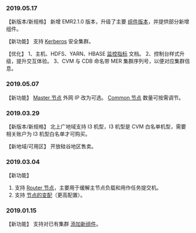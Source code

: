 ### 2019.05.17 
【新版本/新规格】
新增 EMR2.1.0 版本，升级了主要 [组件版本](组件版本页)，并提供部分新增组件。

【新功能】
支持 [Kerberos](Kerberos使用指南) 安全集群。

【优化】
1、主机、HDFS、YARN、HBASE [监控指标](监控指标) 文档。
2、控制台样式升级，提升交互体验。
3、CVM 与 CDB 命名带 MER 集群序列号，以便对应集群信息。



### 2019.05.07  
【新功能】
[Master 节点](Mater节点) 外网 IP 改为可选。
[Common 节点](Common节点) 数量可按需调节。


### 2019.03.29  
【新版本/新规格】
北上广地域支持 I3 机型，I3 机型是 CVM 白名单机型，需要相关账户为 I3 机型白名单才可购买。

【新地域/可用区】
开放硅谷地区售卖。


### 2019.03.04
【新功能】
1. 支持 [Router 节点](https://cloud.tencent.com/document/product/589/14624)，主要用于缓解主节点负载和用作任务提交机。
2. 支持 [节点的变配](https://cloud.tencent.com/document/product/589/34365)（更高配置）。

 
###  2019.01.15
【新功能】
支持对已有集群 [添加新组件](https://cloud.tencent.com/document/product/589/34366)。
